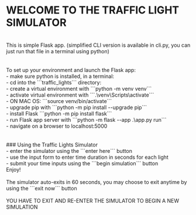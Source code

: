 # WELCOME TO THE TRAFFIC LIGHT SIMULATOR  
</br>
This is simple Flask app.  
(simplified CLI version is available in cli.py, you can just run that file in a terminal using python)  
</br>
</br>
</br>
To set up your environment and launch the Flask app:  </br>
- make sure python is installed, in a terminal:  </br>
- cd into the ```traffic_lights``` directory:  </br>
- create a virtual environment with ```python -m venv venv```  </br>
- activate virtual environment with ```.\venv\Scripts\activate```  </br>
- ON MAC OS: ```source venv/bin/activate```  </br>
- upgrade pip with ```python -m pip install --upgrade pip```  </br>
- install Flask ```python -m pip install flask```  </br>
- run Flask app server with ```python -m flask --app .\app.py run```  </br>
- navigate on a browser to localhost:5000  
</br>
</br>
</br>
### Using the Traffic Lights Simulator  </br>
- enter the simulator using the ```enter here``` button  </br>
- use the input form to enter time duration in seconds for each light  </br>
- submit your time inputs using the ```begin simulation``` button  </br>
Enjoy!  
</br>
</br>
The simulator auto-exits in 60 seconds, you may choose to exit anytime by using the ```exit now``` button  
</br>
</br>
YOU HAVE TO EXIT AND RE-ENTER THE SIMULATOR TO BEGIN A NEW SIMULATION

